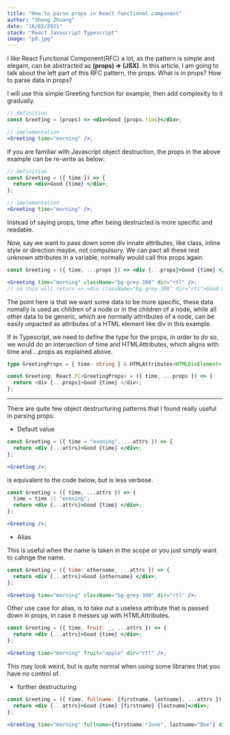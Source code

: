 ```yaml
---
title: "How to parse props in React functional component"
author: "Sheng Zhuang"
date: "16/02/2021"
stack: "React Javascript Typescript"
image: "p8.jpg"
---
```


I like React Functional Component(RFC) a lot, as the pattern is simple and elegant, can be abstracted as **(props) => (JSX)**. In this article, I am going to talk about the left part of this RFC pattern, the props. What is in props? How to parse data in props?

I will use this simple Greeting function for example, then add complexity to it gradually.

```jsx
// definition
const Greeting = (props) => <div>Good {props.time}</div>;

// implementation
<Greeting time="morning" />;
```

If you are familiar with Javascript object destruction, the props in the above example can be re-write as below:

```jsx
// definition
const Greeting = ({ time }) => {
  return <div>Good {time} </div>;
};

// implementation
<Greeting time="morning" />;
```

Instead of saying props, time after being destructed is more specific and readable.

Now, say we want to pass down some div innate attributes, like class, inline style or direction maybe, not compulsory. We can pact all these rest unknown attributes in a variable, normally would call this props again.

```jsx
const Greeting = ({ time, ...props }) => <div {...props}>Good {time} </div>;

<Greeting time="morning" className="bg-grey-300" dir="rtl" />;
// so this will return => <div className="bg-grey-300" dir="rtl">Good morning</div>
```

The point here is that we want some data to be more specific, these data nomally is used as children of a node or in the children of a node, while all other data to be generic, which are normally attrributes of a node, can be easily unpacted as attributes of a HTML element like div in this example.

If in Typescript, we need to define the type for the props, in order to do so, we would do an intersection of time and HTMLAttributes, which aligns with time and ...props as explained above.

```ts
type GreetingProps = { time: string } & HTMLAttributes<HTMLDivElement>;

const Greeting: React.FC<GreetingProps> = ({ time, ...props }) => {
  return <div {...props}>Good {time} </div>;
};
```

---

There are quite few object destructuring patterns that I found really useful in parsing props:

- Default value

```jsx
const Greeting = ({ time = "evening", ...attrs }) => {
  return <div {...attrs}>Good {time} </div>;
};

<Greeting />;
```

is equivalent to the code below, but is less verbose.

```jsx
const Greeting = ({ time, ...attrs }) => {
  time = time || "evening";
  return <div {...attrs}>Good {time} </div>;
};

<Greeting />;
```

- Alias

This is useful when the name is taken in the scope or you just simply want to cahnge the name.

```jsx
const Greeting = ({ time: othername, ...attrs }) => {
  return <div {...attrs}>Good {othername} </div>;
};

<Greeting time="morning" className="bg-grey-300" dir="rtl" />;
```

Other use case for alias, is to take out a useless attribute that is passed down in props, in case it messes up with HTMLAttributes.

```jsx
const Greeting = ({ time, fruit: _, ...attrs }) => {
  return <div {...attrs}>Good {time} </div>;
};

<Greeting time="morning" fruit="apple" dir="rtl" />;
```

This may look weird, but is quite normal when using some libraries that you have no control of.

- further destructuring

```jsx
const Greeting = ({ time, fullname: {firstname, lastname}, ...attrs }) => {
  return <div {...attrs}>Good {time} {firstname} {lastname}</div>;
};

<Greeting time="morning" fullname={firstname:"Jone", lastname="Doe"} dir="rtl" />;
```
